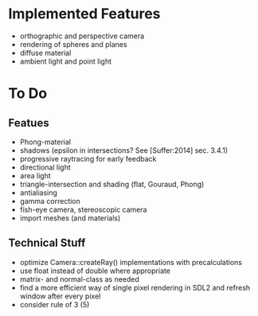 # Implemented Features

* orthographic and perspective camera
* rendering of spheres and planes
* diffuse material
* ambient light and point light

# To Do

## Featues

* Phong-material
* shadows (epsilon in intersections? See [Suffer:2014] sec. 3.4.1)
* progressive raytracing for early feedback
* directional light
* area light
* triangle-intersection and shading (flat, Gouraud, Phong)
* antialiasing
* gamma correction
* fish-eye camera, stereoscopic camera
* import meshes (and materials)

## Technical Stuff

* optimize Camera::createRay() implementations with precalculations
* use float instead of double where appropriate
* matrix- and normal-class as needed
* find a more efficient way of single pixel rendering in SDL2 and refresh window after every pixel
* consider rule of 3 (5)
